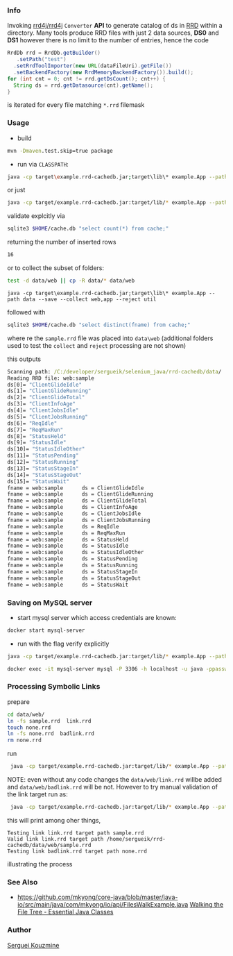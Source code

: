 ### Info

Invoking [rrd4j/rrd4j](https://github.com/rrd4j/rrd4j) `Converter` __API__ to generate catalog of ds in [RRD](https://oss.oetiker.ch/rrdtool/)
within a directory. Many tools produce RRD files with just 2 data sources, __DS0__ and __DS1__ however there is no limit to the number of entries, hence the code
```java
RrdDb rrd = RrdDb.getBuilder()
   .setPath("test")
  .setRrdToolImporter(new URL(dataFileUri).getFile())
  .setBackendFactory(new RrdMemoryBackendFactory()).build();
for (int cnt = 0; cnt != rrd.getDsCount(); cnt++) {
  String ds = rrd.getDatasource(cnt).getName();
}
```
is iterated for every file matching `*.rrd` filemask
### Usage
* build
```cmd
mvn -Dmaven.test.skip=true package
```
* run via `CLASSPATH`:
```sh
java -cp target\example.rrd-cachedb.jar;target\lib\* example.App --path data --save
```
or just
```sh
java -cp target/example.rrd-cachedb.jar:target/lib/* example.App --path data --s
```
validate explcitly via
```sh
sqlite3 $HOME/cache.db "select count(*) from cache;"
```
returning the number of inserted rows
```sh
16
```
or to collect the subset of folders:
```sh
test -d data/web || cp -R data/* data/web
```
```
java -cp target\example.rrd-cachedb.jar;target\lib\* example.App --path data --save --collect web,app --reject util
```
followed with

```sh
sqlite3 $HOME/cache.db "select distinct(fname) from cache;"
```

where re the `sample.rrd` file was placed into `data\web` (additional folders used to test the `collect` and `reject` processing are not shown)

this outputs
```cmd
Scanning path: /C:/developer/sergueik/selenium_java/rrd-cachedb/data/
Reading RRD file: web:sample
ds[0]= "ClientGlideIdle"
ds[1]= "ClientGlideRunning"
ds[2]= "ClientGlideTotal"
ds[3]= "ClientInfoAge"
ds[4]= "ClientJobsIdle"
ds[5]= "ClientJobsRunning"
ds[6]= "ReqIdle"
ds[7]= "ReqMaxRun"
ds[8]= "StatusHeld"
ds[9]= "StatusIdle"
ds[10]= "StatusIdleOther"
ds[11]= "StatusPending"
ds[12]= "StatusRunning"
ds[13]= "StatusStageIn"
ds[14]= "StatusStageOut"
ds[15]= "StatusWait"
fname = web:sample      ds = ClientGlideIdle
fname = web:sample      ds = ClientGlideRunning
fname = web:sample      ds = ClientGlideTotal
fname = web:sample      ds = ClientInfoAge
fname = web:sample      ds = ClientJobsIdle
fname = web:sample      ds = ClientJobsRunning
fname = web:sample      ds = ReqIdle
fname = web:sample      ds = ReqMaxRun
fname = web:sample      ds = StatusHeld
fname = web:sample      ds = StatusIdle
fname = web:sample      ds = StatusIdleOther
fname = web:sample      ds = StatusPending
fname = web:sample      ds = StatusRunning
fname = web:sample      ds = StatusStageIn
fname = web:sample      ds = StatusStageOut
fname = web:sample      ds = StatusWait
```
### Saving on  MySQL server

* start mysql server which access credentials are known:
```sh
docker start mysql-server
```
*  run with the flag
verify explicitly
```sh
java -cp target/example.rrd-cachedb.jar:target/lib/* example.App --path data --s --vendor mysql
```
```sh
docker exec -it mysql-server mysql -P 3306 -h localhost -u java -ppassword -e  "use test; SELECT * FROM cache;"
```
### Processing Symbolic Links
prepare
```sh
cd data/web/
ln -fs sample.rrd  link.rrd
touch none.rrd
ln -fs none.rrd  badlink.rrd
rm none.rrd
```
run
```sh
 java -cp target/example.rrd-cachedb.jar:target/lib/* example.App --path data --save
```
NOTE: even without any code changes the `data/web/link.rrd` willbe added and `data/web/badlink.rrd` will be not. However to try manual validation of the link target run as:
```sh
 java -cp target/example.rrd-cachedb.jar:target/lib/* example.App --path data --save --verifylinks
```
this will print among oher things,
```text
Testing link link.rrd target path sample.rrd
Valid link link.rrd target path /home/sergueik/rrd-cachedb/data/web/sample.rrd
Testing link badlink.rrd target path none.rrd
```
illustrating the process
### See Also


  * https://github.com/mkyong/core-java/blob/master/java-io/src/main/java/com/mkyong/io/api/FilesWalkExample.java
  [Walking the File Tree - Essential Java Classes](https://docs.oracle.com/javase/tutorial/essential/io/walk.html)


### Author
[Serguei Kouzmine](kouzmine_serguei@yahoo.com)

